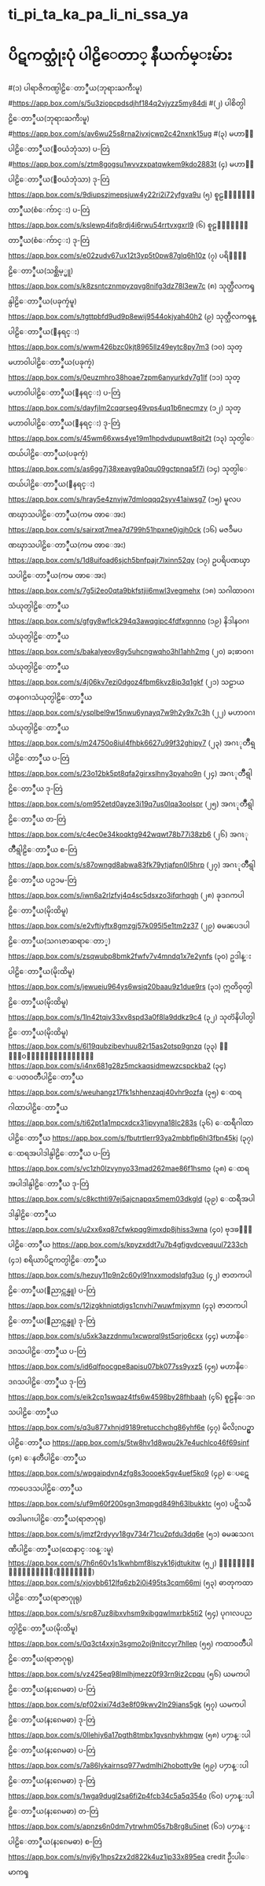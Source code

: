 # ti_pi_ta_ka_pa_li_ni_ssa_ya

ပိဋကတ္သုံးပုံ ပါဠိေတာ္ နိႆယက်မ္းမ်ား
=======================

#(၁) ပါရာဇိကဏ္ပါဠိေတာ္နိႆယ(ဘုရားႀကီးမူ)
#https://app.box.com/s/5u3ziopcpdsdjhf184q2vjyzz5my84di
#(၂) ပါစိတ္ပါဠိေတာ္နိႆယ(ဘုရားႀကီးမူ)
#https://app.box.com/s/av6wu25s8rna2ivxjcwp2c42nxnk15ug
#(၃) မဟာ၀ါပါဠိေတာ္နိႆယ(ေ၀ယံဘုံသာ) ပ-တြဲ
#https://app.box.com/s/ztm8gogsu1wvvzxpatqwkem9kdo2883t
(၄) မဟာ၀ါပါဠိေတာ္နိႆယ(ေ၀ယံဘုံသာ) ဒု-တြဲ
https://app.box.com/s/9diupszjmepsjuw4y22ri2i72yfgva9u
(၅) စူဠ၀ါပါဠိေတာ္နိႆယ(စံေက်ာင္း) ပ-တြဲ
https://app.box.com/s/kslewp4ifq8rdj4i6rwu54rrtvxgxrl9
(၆) စူဠ၀ါပါဠိေတာ္နိႆယ(စံေက်ာင္း) ဒု-တြဲ
https://app.box.com/s/e02zudv67ux12t3yp5t0pw87glq6h10z
(၇) ပရိ၀ါပါဠိေတာ္နိႆယ(သစ္ဆိမ့္မူ)
https://app.box.com/s/k8zsntcznmpyzqvg8nifg3dz78l3ew7c
(၈) သုတ္သီလကၡန္ပါဠိေတာ္နိႆယ(ပခုကၠဴမူ)
https://app.box.com/s/tgttpbfd9ud9p8ewij9544okjyah40h2
(၉) သုတ္သီလကၡန္ပါဠိေတာ္နိႆယ(ေနရင္း)
https://app.box.com/s/wwm426bzc0kjt8965llz49eytc8py7m3
(၁၀) သုတ္မဟာ၀ါပါဠိေတာ္နိႆယ(ပခုကၠဴ)
https://app.box.com/s/0euzmhro38hoae7zpm6anyurkdy7g1lf
(၁၁) သုတ္မဟာ၀ါပါဠိေတာ္နိႆယ(ေနရင္း) ပ-တြဲ
https://app.box.com/s/dayfjlm2cqqrseg49vps4uq1b6necmzy
(၁၂) သုတ္မဟာ၀ါပါဠိေတာ္နိႆယ(ေနရင္း) ဒု-တြဲ
https://app.box.com/s/45wm66xws4ye19m1hpdvdupuwt8qit2t
(၁၃) သုတ္ပါေထယ်ပါဠိေတာ္နိႆယ(ပခုကၠဴ)
https://app.box.com/s/as6gg7j38xeavg9a0qu09gctpnqa5f7i
(၁၄) သုတ္ပါေထယ်ပါဠိေတာ္နိႆယ(ေနရင္း)
https://app.box.com/s/hray5e4znvjw7dmloqqq2syv41aiwsg7
(၁၅) မူလပဏၰာသပါဠိေတာ္နိႆယ(ကမ ၻာေအး)
https://app.box.com/s/sairxqt7mea7d799h51hpxne0jgjh0ck
(၁၆) မဇၥ်ိမပဏၰာသပါဠိေတာ္နိႆယ(ကမ ၻာေအး)
https://app.box.com/s/1d8uifoad6sjch5bnfpajr7lxinn52qy
(၁၇) ဥပရိပဏၰာသပါဠိေတာ္နိႆယ(ကမ ၻာေအး)
https://app.box.com/s/7g5i2eo0qta9bkfstjii6mwl3vegmehx
(၁၈) သဂါထာ၀ဂၢသံယုတ္ပါဠိေတာ္နိႆယ
https://app.box.com/s/gfgy8wflck294q3awqgipc4fdfxgnnno
(၁၉) နိဒါန၀ဂၢသံယုတ္ပါဠိေတာ္နိႆယ
https://app.box.com/s/bakalyeov8gy5uhcngwqho3hl1ahh2mg
(၂၀) ခႏၶာ၀ဂၢသံယုတ္ပါဠိေတာ္နိႆယ
https://app.box.com/s/4j06kv7ezi0dgoz4fbm6kvz8ip3q1gkf
(၂၁) သဠာယတန၀ဂၢသံယုတ္ပါဠိေတာ္နိႆယ
https://app.box.com/s/ysplbel9w15nwu6ynayq7w9h2y9x7c3h
(၂၂) မဟာ၀ဂၢသံယုတ္ပါဠိေတာ္နိႆယ
https://app.box.com/s/m24750o8iul4fhbk6627u99f32ghipy7
(၂၃) အဂၤုတၱိဳရ္ပါဠိေတာ္နိႆယ ပ-တြဲ
https://app.box.com/s/23o12bk5pt8qfa2girxslhny3pyaho9n
(၂၄) အဂၤုတၱိဳရ္ပါဠိေတာ္နိႆယ ဒု-တြဲ
https://app.box.com/s/om952etd0ayze3i19q7us0lqa3oolspr
(၂၅) အဂၤုတၱိဳရ္ပါဠိေတာ္နိႆယ တ-တြဲ
https://app.box.com/s/c4ec0e34koqktg942wqwt78b77i38zb6
(၂၆) အဂၤုတၱိဳရ္ပါဠိေတာ္နိႆယ စ-တြဲ
https://app.box.com/s/s87owngd8abwa83fk79ytjafpn0l5hrp
(၂၇) အဂၤုတၱိဳရ္ပါဠိေတာ္နိႆယ ပဥၥမ-တြဲ
https://app.box.com/s/iwn6a2rlzfvj4q4sc5dsxzo3ifqrhqgh
(၂၈) ခုဒၵကပါဠိေတာ္နိႆယ(မိုးထိမူ)
https://app.box.com/s/e2vftiyftx8gmzgj57k095l5e1tm2z37
(၂၉) ဓမၼပဒပါဠိေတာ္နိႆယ(သဂၤဇာဆရာေတာ္)
https://app.box.com/s/zsqwubp8bmk2fwfv7v4mndq1x7e2ynfs
(၃၀) ဥဒါန္းပါဠိေတာ္နိႆယ(မိုးထိမူ)
https://app.box.com/s/jewueiu964ys6wsiq20baau9z1due9rs
(၃၁) ဣတိ၀ုတ္ပါဠိေတာ္နိႆယ(မိုးထိမူ)
https://app.box.com/s/1ln42tqiv33xv8spd3a0f8la9ddkz9c4
(၃၂) သုတၱနိပါတ္ပါဠိေတာ္နိႆယ(မိုးထိမူ)
https://app.box.com/s/6l19qubzibevhuu82r15as2otsp9gnzq
(၃၃) ၀ိမာန၀တၳဳပါဠိေတာ္နိႆယ
https://app.box.com/s/i4nx681g28z5mckaqsidmewzcspckba2
(၃၄) ေပတ၀တၳဳပါဠိေတာ္နိႆယ
https://app.box.com/s/weuhangz17fk1shhenzaqj40vhr9ozfa
(၃၅) ေထရဂါထာပါဠိေတာ္နိႆယ
https://app.box.com/s/ti62pt1a1mpcxdcx31ipvyna18lc283s
(၃၆) ေထရီဂါထာပါဠိေတာ္နိႆယ
https://app.box.com/s/fbutrtlerr93ya2mbbflp6hl3fbn45kj
(၃၇) ေထရအပါဒါန္ပါဠိေတာ္နိႆယ ပ-တြဲ
https://app.box.com/s/vc1zh0lzvynyo33mad262mae86f1hsmo
(၃၈) ေထရအပါဒါန္ပါဠိေတာ္နိႆယ ဒု-တြဲ
https://app.box.com/s/c8kcthti97ej5ajcnapqx5mem03dkgld
(၃၉) ေထရီအပါဒါန္ပါဠိေတာ္နိႆယ
https://app.box.com/s/u2xx6xq87cfwkpqg9imxdp8jhiss3wna
(၄၀) ဗုဒၶ၀ံသပါဠိေတာ္နိႆယ
https://app.box.com/s/kpyzxddt7u7b4gfigvdcvequul7233ch
(၄၁) စရိယာပိဋကတ္ပါဠိေတာ္နိႆယ
https://app.box.com/s/hezuy11p9n2c60yl91nxxmodslqfg3uo
(၄၂) ဇာတကပါဠိေတာ္နိႆယ(ေညာင္ကန္မူ) ပ-တြဲ
https://app.box.com/s/12jzgkhniqtdjgs1cnvhi7wuwfmjxymn
(၄၃) ဇာတကပါဠိေတာ္နိႆယ(ေညာင္ကန္မူ) ဒု-တြဲ
https://app.box.com/s/u5xk3azzdnmu1xcwprql9st5qrjo6cxx
(၄၄) မဟာနိေဒၵသပါဠိေတာ္နိႆယ ပ-တြဲ
https://app.box.com/s/id6qlfpocgpe8apisu07bk077ss9yxz5
(၄၅) မဟာနိေဒၵသပါဠိေတာ္နိႆယ ဒု-တြဲ
https://app.box.com/s/eik2cp1swqaz4tfs6w4598by28fhbaah
(၄၆) စူဠနိေဒၵသပါဠိေတာ္နိႆယ
https://app.box.com/s/q3u877xhnjd9189retucchchg86yhf6e
(၄၇) မိလိႏၵပဥွာပါဠိေတာ္နိႆယ
https://app.box.com/s/5tw8hv1d8wqu2k7e4uchlco46f69sinf
(၄၈) ေနတၱိပါဠိေတာ္နိႆယ
https://app.box.com/s/wpgaipdvn4zfg8s3oooek5gv4uef5ko9
(၄၉) ေပဋေကာပေဒသပါဠိေတာ္နိႆယ
https://app.box.com/s/uf9m60f200sgn3mqpgd849h63lbukktc
(၅၀) ပဋိသမိ ၻဒါမဂၢပါဠိေတာ္နိႆယ(ရာဇာဂုရု)
https://app.box.com/s/jmzf2rdyyv18gv734r71cu2pfdu3dq6e
(၅၁) ဓမၼသဂၤဏီပါဠိေတာ္နိႆယ(ထေနာင္း၀န္းမူ)
https://app.box.com/s/7h6n60v1s1kwhbmf8lszyk16jdtukitw
(၅၂) ၀ိဘင္းပါဠိေတာ္နိႆယ(ရာဇာဂုရု)
https://app.box.com/s/xjovbb612lfq6zb2i0i495ts3cqm66mi
(၅၃) ဓာတုကထာပါဠိေတာ္နိႆယ(ရာဇာဂုုရု)
https://app.box.com/s/srp87uz8ibxvhsm9xibgqwlmxrbk5ti2
(၅၄) ပုဂၢလပညတ္ပါဠိေတာ္နိႆယ(မိုးထိမူ)
https://app.box.com/s/0q3ct4xxjn3sgmo2oj9nitccyr7hllep
(၅၅) ကထာ၀တၳဳပါဠိေတာ္နိႆယ(ရာဇာဂုရု)
https://app.box.com/s/vz425eq98lmlhjmezz0f93rn9iz2cpqu
(၅၆) ယမကပါဠိေတာ္နိႆယ(နႏၵေမဓာ) ပ-တြဲ
https://app.box.com/s/pf02xixi74d3e8f09kwv2ln29ians5gk
(၅၇) ယမကပါဠိေတာ္နိႆယ(နႏၵေမဓာ) ဒု-တြဲ
https://app.box.com/s/0llehiy6a17pgth8tmbx1gvsnhykhmgw
(၅၈) ပ႒ာန္းပါဠိေတာ္နိႆယ(နႏၵေမဓာ) ပ-တြဲ
https://app.box.com/s/7a86lykairnsq977wdmlhi2hobotty9e
(၅၉) ပ႒ာန္းပါဠိေတာ္နိႆယ(နႏၵေမဓာ) ဒု-တြဲ
https://app.box.com/s/1wga9dugl2sa6fi2p4fcb34c5a5q354o
(၆၀) ပ႒ာန္းပါဠိေတာ္နိႆယ(နႏၵေမဓာ) တ-တြဲ
https://app.box.com/s/apnzs6n0dm7ytrwhm05s7b8rg8u5inet
(၆၁) ပ႒ာန္းပါဠိေတာ္နိႆယ(နႏၵေမဓာ) စ-တြဲ
https://app.box.com/s/nvj6y1hps2zx2d822k4uz1ip33x895ea
credit
ဦးပါေမာကၡ
